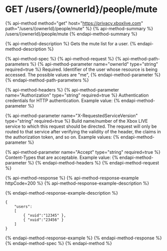 # GET /users/{ownerId}/people/mute

{% api-method method="get" host="https://privacy.xboxlive.com" path="/users/{ownerId}/people/mute" %}
{% api-method-summary %}
/users/{ownerId}/people/mute
{% endapi-method-summary %}

{% api-method-description %}
Gets the mute list for a user.
{% endapi-method-description %}

{% api-method-spec %}
{% api-method-request %}
{% api-method-path-parameters %}
{% api-method-parameter name="ownerId" type="string" required=true %}
Required. Identifier of the user whose resource is being accessed. The possible values are "me",
{% endapi-method-parameter %}
{% endapi-method-path-parameters %}

{% api-method-headers %}
{% api-method-parameter name="Authorization" type="string" required=true %}
Authentication credentials for HTTP authentication. Example value:
{% endapi-method-parameter %}

{% api-method-parameter name="X-RequestedServiceVersion" type="string" required=true %}
Build name/number of the Xbox LIVE service to which this request should be directed. The request will only be routed to that service after verifying the validity of the header, the claims in the authorization token, and so on. Example values:
{% endapi-method-parameter %}

{% api-method-parameter name="Accept" type="string" required=true %}
Content-Types that are acceptable. Example value:
{% endapi-method-parameter %}
{% endapi-method-headers %}
{% endapi-method-request %}

{% api-method-response %}
{% api-method-response-example httpCode=200 %}
{% api-method-response-example-description %}

{% endapi-method-response-example-description %}

```text
{
    "users":
    [
        { "xuid":"12345" },
        { "xuid":"23456" }
    ]
}
```
{% endapi-method-response-example %}
{% endapi-method-response %}
{% endapi-method-spec %}
{% endapi-method %}

